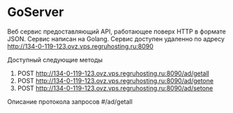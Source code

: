 # GoServer

Веб сервис предоставляющий API, работающее поверх HTTP в формате JSON.
Сервис написан на Golang.
Сервис доступен удаленно по адресу http://134-0-119-123.ovz.vps.regruhosting.ru:8090

Доступный следующие методы 
1) POST http://134-0-119-123.ovz.vps.regruhosting.ru:8090/ad/getall
2) POST http://134-0-119-123.ovz.vps.regruhosting.ru:8090/ad/getone
3) POST http://134-0-119-123.ovz.vps.regruhosting.ru:8090/ad/setone

Описание протокола запросов
#/ad/getall
